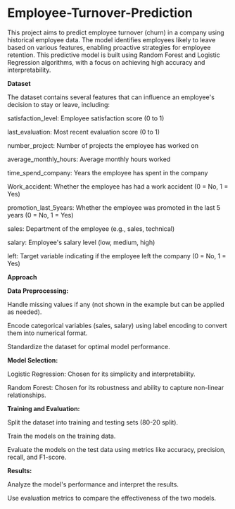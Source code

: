 # Employee-Turnover-Prediction

This project aims to predict employee turnover (churn) in a company using historical employee data. The model identifies employees likely to leave based on various features, enabling proactive strategies for employee retention. This predictive model is built using Random Forest and Logistic Regression algorithms, with a focus on achieving high accuracy and interpretability.

**Dataset**

The dataset contains several features that can influence an employee's decision to stay or leave, including:

  satisfaction_level: Employee satisfaction score (0 to 1)
  
  last_evaluation: Most recent evaluation score (0 to 1)
  
  number_project: Number of projects the employee has worked on
  
  average_monthly_hours: Average monthly hours worked
  
  time_spend_company: Years the employee has spent in the company
  
  Work_accident: Whether the employee has had a work accident (0 = No, 1 = Yes)
  
  promotion_last_5years: Whether the employee was promoted in the last 5 years (0 = No, 1 = Yes)
  
  sales: Department of the employee (e.g., sales, technical)
  
  salary: Employee's salary level (low, medium, high)
  
  left: Target variable indicating if the employee left the company (0 = No, 1 = Yes)

**Approach**

**Data Preprocessing:**

Handle missing values if any (not shown in the example but can be applied as needed).

Encode categorical variables (sales, salary) using label encoding to convert them into numerical format.

Standardize the dataset for optimal model performance.

**Model Selection:**

Logistic Regression: Chosen for its simplicity and interpretability.

Random Forest: Chosen for its robustness and ability to capture non-linear relationships.

**Training and Evaluation:**

Split the dataset into training and testing sets (80-20 split).

Train the models on the training data.

Evaluate the models on the test data using metrics like accuracy, precision, recall, and F1-score.

**Results:**

Analyze the model's performance and interpret the results.

Use evaluation metrics to compare the effectiveness of the two models.  
